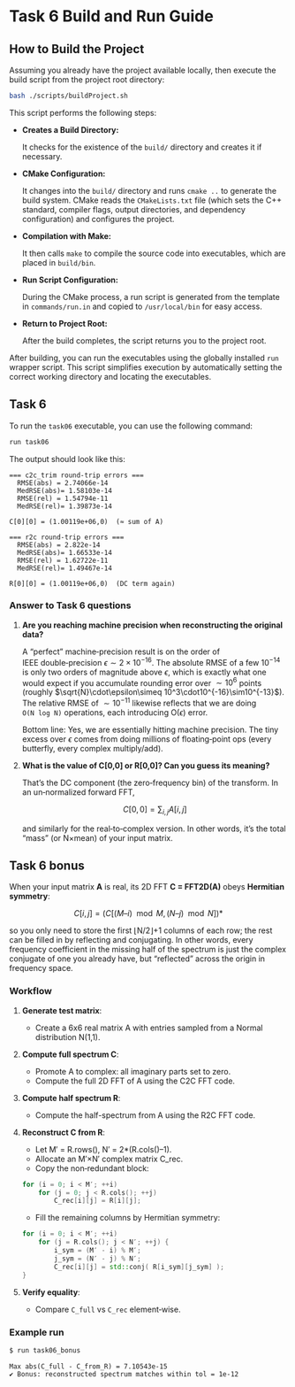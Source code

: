 # Task 6 Build and Run Guide

## How to Build the Project

Assuming you already have the project available locally, then execute the build script from the project root directory:

```bash
bash ./scripts/buildProject.sh
```

This script performs the following steps:

- **Creates a Build Directory:**

  It checks for the existence of the `build/` directory and creates it if necessary.

- **CMake Configuration:**

  It changes into the `build/` directory and runs `cmake ..` to generate the build system. CMake reads the `CMakeLists.txt` file (which sets the C++ standard, compiler flags, output directories, and dependency configuration) and configures the project.

- **Compilation with Make:**

  It then calls `make` to compile the source code into executables, which are placed in `build/bin`.

- **Run Script Configuration:**

  During the CMake process, a run script is generated from the template in `commands/run.in` and copied to `/usr/local/bin` for easy access.

- **Return to Project Root:**

  After the build completes, the script returns you to the project root.

After building, you can run the executables using the globally installed `run` wrapper script. This script simplifies execution by automatically setting the correct working directory and locating the executables.

## Task 6

To run the `task06` executable, you can use the following command:

```bash
run task06
```

The output should look like this:

```plaintext
=== c2c_trim round‑trip errors ===
  RMSE(abs) = 2.74066e-14
  MedRSE(abs)= 1.58103e-14
  RMSE(rel) = 1.54794e-11
  MedRSE(rel)= 1.39873e-14

C[0][0] = (1.00119e+06,0)  (≈ sum of A)

=== r2c round‑trip errors ===
  RMSE(abs) = 2.822e-14
  MedRSE(abs)= 1.66533e-14
  RMSE(rel) = 1.62722e-11
  MedRSE(rel)= 1.49467e-14

R[0][0] = (1.00119e+06,0)  (DC term again)

```

### Answer to Task 6 questions

1. **Are you reaching machine precision when reconstructing the original data?**

    A “perfect” machine‐precision result is on the order of IEEE double‑precision $\epsilon \sim 2 \times 10^{-16}$. The absolute RMSE of a few $10^{-14}$ is only two orders of magnitude above $\epsilon$, which is exactly what one would expect if you accumulate rounding error over $\sim 10^6$ points (roughly $\sqrt{N}\cdot\epsilon\simeq 10^3\cdot10^{-16}\sim10^{-13}$). The relative RMSE of $\sim 10^{-11}$ likewise reflects that we are doing `O(N log N)` operations, each introducing O($\epsilon$) error.

    Bottom line: Yes, we are essentially hitting machine precision. The tiny excess over $\epsilon$ comes from doing millions of floating‑point ops (every butterfly, every complex multiply/add).

2. **What is the value of C[0,0] or R[0,0]? Can you guess its meaning?**

    That’s the DC component (the zero‐frequency bin) of the transform. In an un‐normalized forward FFT,

    $$C[0,0] = \sum_{i,j} A[i,j]$$

    and similarly for the real‐to‐complex version. In other words, it’s the total “mass” (or N×mean) of your input matrix.

## Task 6 bonus

When your input matrix **A** is real, its 2D FFT **C = FFT2D(A)** obeys **Hermitian symmetry**:

$$
C[i,j] = (C[(M–i) \mod M, (N–j) \mod N])*
$$

so you only need to store the first ⌊N/2⌋+1 columns of each row; the rest can be filled in by reflecting and conjugating. In other words, every frequency coefficient in the missing half of the spectrum is just the complex conjugate of one you already have, but “reflected” across the origin in frequency space.

### Workflow

1. **Generate test matrix**:

    - Create a 6x6 real matrix A with entries sampled from a Normal distribution N(1,1).

2. **Compute full spectrum C**:

    - Promote A to complex: all imaginary parts set to zero.
    - Compute the full 2D FFT of A using the C2C FFT code.

3. **Compute half spectrum R**:

    - Compute the half-spectrum from A using the R2C FFT code.

4. **Reconstruct C from R**:

    - Let M′ = R.rows(), N′ = 2*(R.cols()–1).
    - Allocate an M′×N′ complex matrix C_rec.
    - Copy the non‑redundant block:

    ```cpp
    for (i = 0; i < M′; ++i)
        for (j = 0; j < R.cols(); ++j)
            C_rec[i][j] = R[i][j];
    ```

    - Fill the remaining columns by Hermitian symmetry:

    ```cpp
    for (i = 0; i < M′; ++i)
        for (j = R.cols(); j < N′; ++j) {
            i_sym = (M′ - i) % M′;
            j_sym = (N′ - j) % N′;
            C_rec[i][j] = std::conj( R[i_sym][j_sym] );
    }
    ```

5. **Verify equality**:

    - Compare `C_full` vs `C_rec` element‑wise.


### Example run

```bash
$ run task06_bonus
```

```plaintext
Max abs(C_full - C_from_R) = 7.10543e-15
✔ Bonus: reconstructed spectrum matches within tol = 1e-12
```